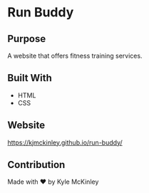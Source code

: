 # Run Buddy

## Purpose
A website that offers fitness training services.

## Built With
* HTML
* CSS
## Website
https://kjmckinley.github.io/run-buddy/

## Contribution
Made with ❤️ by Kyle McKinley
